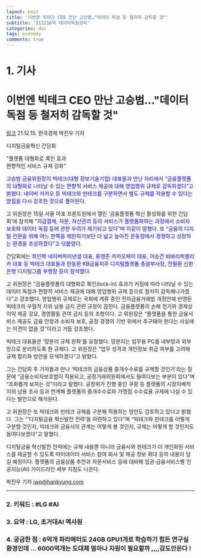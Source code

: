 ```yaml
---
layout: post
title: '이번엔 빅테크 CEO 만난 고승범…"데이터 독점 등 철저히 감독할 것"'
subtitle: '211216목 데이터독점관리'
categories: doc
tags: economy
comments: true
---
```


# 1. 기사

이번엔 빅테크 CEO 만난 고승범…"데이터 독점 등 철저히 감독할 것"
==========
[링크](https://news.naver.com/main/read.naver?mode=LPOD&mid=sec&oid=015&aid=0004641091)
21.12.15. 한국경제 박진우 기자   

디지털금융혁신 간담회   

"플랫폼 대형화로 록인 효과   
편향적인 서비스 규제 강화"   

<span style="color:blue">고승범 금융위원장이 빅테크(대형 정보기술기업) 대표들과 만난 자리에서 “금융플랫폼의 대형화로 나타날 수 있는 편향적 서비스 제공에 대해 영업행위 규제로 감독하겠다”고 밝혔다. 네이버 카카오 등 빅테크와 핀테크를 구분하면서 별도 규제를 적용할 수 있다는 방침을 다시 강조한 것으로 풀이된다.</span>   

고 위원장은 15일 서울 마포 프론트원에서 열린 ‘금융플랫폼 혁신 활성화를 위한 간담회’에 참석해 <span style="color:blue">“지급결제, 자문, 자산관리 등의 서비스가 플랫폼화하는 과정에서 소비자 보호와 데이터 독점 등에 관한 우려가 제기되고 있다”며 이같이 말했다. 또 “금융의 디지털 전환을 위해 어느 한쪽을 제한하기보단 더 넓고 높아진 운동장에서 경쟁하고 성장하는 환경을 조성하겠다”고 덧붙였다.</span>   

간담회에는 <span style="color:blue">최인혁 네이버파이낸셜 대표, 류영준 카카오페이 대표, 이승건 비바리퍼블리카 대표 등 빅테크 대표들과 한동환 KB금융지주 디지털플랫폼 총괄부사장, 전필환 신한은행 디지털그룹 부행장 등이 참석했다.</span>   

고 위원장은 “금융플랫폼의 대형화로 록인(lock-in) 효과가 커짐에 따라 나타날 수 있는 데이터 독점과 편향적 서비스 제공에 대해 영업행위 규제 등으로 철저히 감독해나가겠다”고 강조했다. 영업행위 규제로는 국회에 계류 중인 전자금융거래법 개정안에 반영된 빅테크의 우월적 지위 남용 금지 관련 규정이 꼽힌다. 금융플랫폼의 손해 전가와 경제상 이익 제공 강요, 경영활동 관여 금지 등의 조항이다. 고 위원장은 “플랫폼을 통한 금융서비스 제공도 금융 안정과 소비자 보호, 공정 경쟁의 기반 위에서 추구돼야 한다는 사실에는 이견이 없을 것”이라고 거듭 강조했다.   

빅테크 대표들은 ‘망분리 규제 완화’를 요청했다. 망분리는 업무용 PC를 내부망과 외부망으로 분리하도록 한 규제다. 고 위원장은 “업무 성격과 개인정보 취급 여부를 고려해 규제 합리화 방안을 모색하겠다”고 밝혔다.   

그는 간담회 후 기자들과 만나 ‘빅테크의 금융상품 중개수수료를 규제할 것인가’라는 질문에 “금융소비자보호법이 적용되고, 공정거래위원회에서도 들여다보는 부분이 있다”며 “조화롭게 보자는 것”이라고 말했다. 공정위가 진행 중인 쿠팡 등 플랫폼의 시장지배적 지위 남용 조사 등과 연계해 플랫폼의 중개수수료와 가맹점 수수료율 규제에 나설 수 있다는 발언으로 해석된다.   

고 위원장은 또 빅테크와 핀테크 규제를 구분해 적용하는 방안도 검토하고 있다고 밝혔다. 그는 “‘디지털금융 혁신발전 전략’을 마련하고 있다”며 “빅테크와 핀테크를 어떻게 구분할 것인지, 빅테크와 금융사의 관계는 어떻게 볼 것인지, 규제는 어떻게 할 것인지도 들여다보겠다”고 말했다.   

디지털금융 혁신발전 전략에는 규제 내용뿐 아니라 금융사와 핀테크가 더 개인화된 서비스를 제공할 수 있도록 마이데이터 서비스 참여 회사 및 제공 정보 확대 등의 내용이 담길 예정이다. 플랫폼의 금융상품 추천과 자문서비스 등에 대비해 업권·금융서비스별 인공지능(AI) 가이드라인 세부 지침도 나온다.   

박진우 기자 jwp@hankyung.com    

* * *

### 2. 키워드 : \#LG \#AI
### 3. 요약 : LG, 초거대AI 엑사원
### 4. 궁금한 점 : 6억개 파라메터도 24GB GPU1개로 학습하기 힘든 연구실 환경인데 ... 6000억개는 도대체 얼마나 자원이 필요할까 ,,,,감도안온다 !
